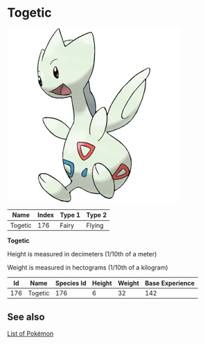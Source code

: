 # Togetic


![Togetic](images/176.png)

| **Name** | **Index** | **Type 1** | **Type 2** |
|----|----|----|----|
| Togetic | 176 | Fairy | Flying  |

**Togetic** 


Height is measured in decimeters (1/10th of a meter)

Weight is measured in hectograms (1/10th of a kilogram)

| **Id** | **Name** | **Species Id** | **Height** | **Weight** | **Base Experience** |
|--------|----------|----------------|------------|------------|---------------------|
| 176 | Togetic | 176 | 6 | 32 | 142 |


## See also

[List of Pokémon](../pokemon.md)
